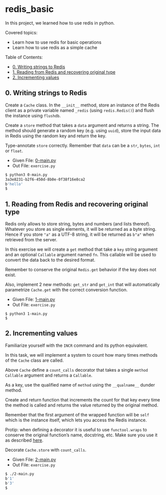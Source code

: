 # redis_basic
In this project, we learned how to use redis in python.

Covered topics:
- Learn how to use redis for basic operations
- Learn how to use redis as a simple cache

Table of Contents:
- [0. Writing strings to Redis](#0-writing-strings-to-redis)
- [1. Reading from Redis and recovering original type](#1-reading-from-redis-and-recovering-original-type)
- [2. Incrementing values](#2-incrementing-values)

## 0. Writing strings to Redis
Create a `Cache` class. In the `__init__` method, store an instance of the Redis client as a private variable named `_redis` (using `redis.Redis()`) and flush the instance using `flushdb`.

Create a `store` method that takes a `data` argument and returns a string. The method should generate a random key (e.g. using `uuid`), store the input data in Redis using the random key and return the key.

Type-annotate `store` correctly. Remember that `data` can be a `str`, `bytes`, `int` or `float`.

- Given File: [0-main.py](0-main.py)
- Out File: `exercise.py`

```sh
$ python3 0-main.py 
3a3e8231-b2f6-450d-8b0e-0f38f16e8ca2
b'hello'
$ 
```

## 1. Reading from Redis and recovering original type
Redis only allows to store string, bytes and numbers (and lists thereof). Whatever you store as single elements, it will be returned as a byte string. Hence if you store `"a"` as a UTF-8 string, it will be returned as `b"a"` when retrieved from the server.

In this exercise we will create a `get` method that take a `key` string argument and an optional `Callable` argument named `fn`. This callable will be used to convert the data back to the desired format.

Remember to conserve the original `Redis.get` behavior if the key does not exist.

Also, implement 2 new methods: `get_str` and `get_int` that will automatically parametrize `Cache.get` with the correct conversion function.

- Given File: [1-main.py](1-main.py)
- Out File: `exercise.py`

```
$ python3 1-main.py 
$ 
```

## 2. Incrementing values
Familiarize yourself with the `INCR` command and its python equivalent.

In this task, we will implement a system to count how many times methods of the `Cache` class are called.

Above `Cache` define a `count_calls` decorator that takes a single `method` `Callable` argument and returns a `Callable`.

As a key, use the qualified name of `method` using the `__qualname__` dunder method.

Create and return function that increments the count for that key every time the method is called and returns the value returned by the original method.

Remember that the first argument of the wrapped function will be `self` which is the instance itself, which lets you access the Redis instance.

Protip: when defining a decorator it is useful to use `functool.wraps` to conserve the original function’s name, docstring, etc. Make sure you use it as described [here](https://docs.python.org/3.7/library/functools.html#functools.wraps "here").

Decorate `Cache.store` with `count_calls`.

- Given File: [2-main.py](2-main.py)
- Out File: `exercise.py`

```sh
$ ./2-main.py
b'1'
b'3'
$ 
```
